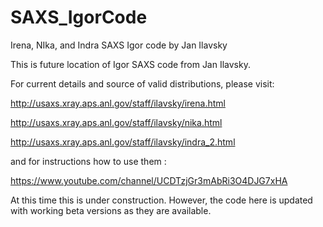 # SAXS_IgorCode
Irena, NIka, and Indra SAXS Igor code by Jan Ilavsky

This is future location of Igor SAXS code from Jan Ilavsky.

For current details and source of valid distributions, please visit:

http://usaxs.xray.aps.anl.gov/staff/ilavsky/irena.html

http://usaxs.xray.aps.anl.gov/staff/ilavsky/nika.html

http://usaxs.xray.aps.anl.gov/staff/ilavsky/indra_2.html

and for instructions how to use them :

https://www.youtube.com/channel/UCDTzjGr3mAbRi3O4DJG7xHA

At this time this is under construction. However, the code here is updated with working beta versions as they are available.
